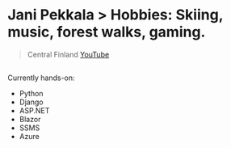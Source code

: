 # Jani Pekkala > Hobbies: Skiing, music, forest walks, gaming.
> Central Finland
[YouTube](https://www.youtube.com/@JaniPekkala)
##
Currently hands-on:
* Python
* Django
* ASP.NET
* Blazor
* SSMS
* Azure
##
<!---
Jaspak1778/Jaspak1778 is a ✨ special ✨ repository because its `README.md` (this file) appears on your GitHub profile.
You can click the Preview link to take a look at your changes.
--->
